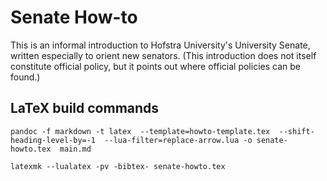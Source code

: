 # Senate How-to  

This is an informal introduction to Hofstra University's University
Senate, written especially to orient new senators. (This introduction
does not itself constitute official policy, but it points out where
official policies can be found.)

## LaTeX build commands 

```
pandoc -f markdown -t latex  --template=howto-template.tex  --shift-heading-level-by=-1  --lua-filter=replace-arrow.lua -o senate-howto.tex  main.md 

latexmk --lualatex -pv -bibtex- senate-howto.tex
```